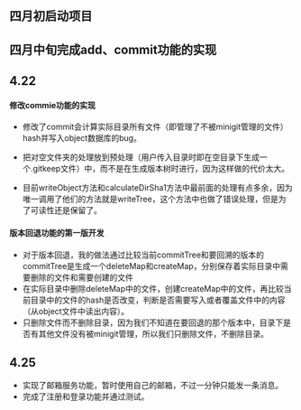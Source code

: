 ## 四月初启动项目



## 四月中旬完成add、commit功能的实现



## 4.22

#### 修改commie功能的实现

- 修改了commit会计算实际目录所有文件（即管理了不被minigit管理的文件）hash并写入object数据库的bug。

- 把对空文件夹的处理放到预处理（用户传入目录时即在空目录下生成一个.gitkeep文件）中，而不是在生成版本树时进行，因为这样做的代价太大。
- 目前writeObject方法和calculateDirSha1方法中最前面的处理有点多余，因为唯一调用了他们的方法就是writeTree，这个方法中也做了错误处理，但是为了可读性还是保留了。

#### 版本回退功能的第一版开发

- 对于版本回退，我的做法通过比较当前commitTree和要回溯的版本的commitTree是生成一个deleteMap和createMap，分别保存着实际目录中需要删除的文件和需要创建的文件
- 在实际目录中删除deleteMap中的文件，创建createMap中的文件，再比较当前目录中的文件的hash是否改变，判断是否需要写入或者覆盖文件中的内容（从object文件中读出内容）。
- 只删除文件而不删除目录，因为我们不知道在要回退的那个版本中，目录下是否有其他文件没有被minigit管理，所以我们只删除文件，不删除目录。

## 4.25

- 实现了邮箱服务功能，暂时使用自己的邮箱，不过一分钟只能发一条消息。
- 完成了注册和登录功能并通过测试。